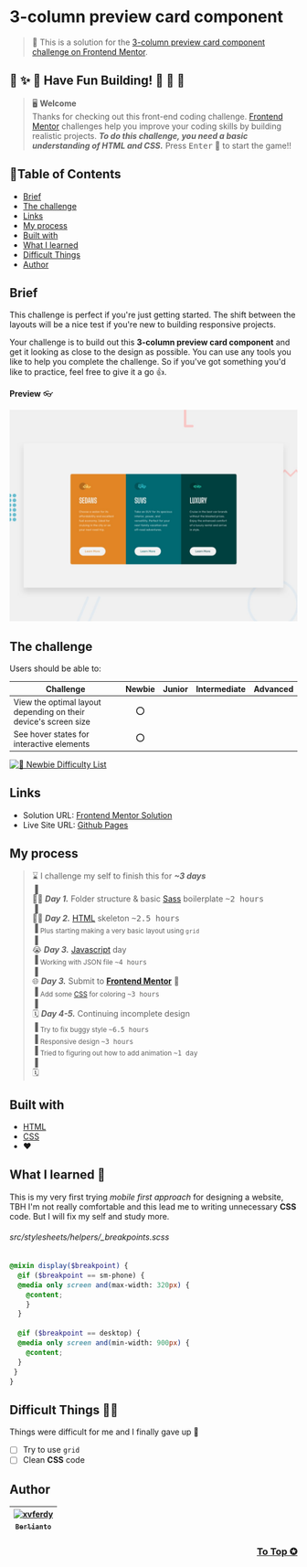 # 3-column preview card component

> 🔖 This is a solution for the [3-column preview card component challenge on Frontend Mentor](https://www.frontendmentor.io/challenges/3column-preview-card-component-pH92eAR2-).

## 🌈 ✨ 🎉 Have Fun Building! 🚀 🎊 🎈
> 🖥️ **Welcome** <br>
> Thanks for checking out this front-end coding challenge.
[Frontend Mentor](https://www.frontendmentor.io) challenges help you improve your coding skills by building realistic projects.
***To do this challenge, you need a basic understanding of HTML and CSS.*** Press <kbd>Enter</kbd> 🚀 to start the game!!

## 📍Table of Contents
- [Brief](#brief)
- [The challenge](#the-challenge)
- [Links](#links)
- [My process](#my-process)
- [Built with](#built-with)
- [What I learned](#what-i-learned-)
- [Difficult Things](#difficult-things-)
- [Author](#author)

## Brief
This challenge is perfect if you're just getting started. The shift between the layouts will be a nice test if you're new to building responsive projects.

Your challenge is to build out this **3-column preview card component** and get it looking as close to the design as possible. You can use any tools you like to help you complete the challenge. So if you've got something you'd like to practice, feel free to give it a go 👍.

**Preview** :eyeglasses:

![Design preview for the 3-column preview card component coding challenge](./design/desktop-preview.jpg)

## The challenge 
Users should be able to:
  
| Challenge | Newbie | Junior | Intermediate | Advanced |
| --- | :---: | :---: | :---: | :---: |
| View the optimal layout depending on their device's screen size | ⭕ |  |  |  |
| See hover states for interactive elements | ⭕ |  |  |  |

[![🐬 Newbie Difficulty List](https://img.shields.io/badge/Difficulty-Newbie-3F54A3?style=for-the-badge&logo=frontendmentor "Newbie Difficulty")](https://www.frontendmentor.io/challenges?difficulties=1)

## Links
- Solution URL: [Frontend Mentor Solution]()
- Live Site URL: [Github Pages]()

## My process
> ⌛ I challenge my self to finish this for ***~3 days*** <br>
> ▐ <br>
> 🧑‍💻 ***Day 1.*** Folder structure & basic [Sass](https://sass-lang.com/) boilerplate <kbd>~2 hours</kbd> <br>
> ▐ <br>
> 🧑‍💻 ***Day 2.*** [HTML](https://developer.mozilla.org/en-US/docs/Web/HTML) skeleton <kbd>~2.5 hours</kbd> <br>
> ▐ <sub>Plus starting making a very basic layout using `grid` </sub> <br>
> ▐ <br>
> 😭 ***Day 3.*** [Javascript](https://www.javascript.com/) day<br>
> ▐ <sub>Working with JSON file <kbd>~4 hours</kbd></sub> <br>
> ▐ <br>
> 🌐 ***Day 3.*** Submit to [**Frontend Mentor**](https://www.frontendmentor.io/solutions/femtimetrackingdashboard-ujF6vcWFM "Solution") 🚩 <br>
> ▐ <sub>Add some [CSS](https://developer.mozilla.org/en-US/docs/Web/CSS) for coloring <kbd>~3 hours</kbd></sub> <br>
> ▐ <br>
> 🗓️ ***Day 4-5.*** Continuing incomplete design <br>
> ▐ <sub>Try to fix buggy style <kbd>~6.5 hours</kbd></sub> <br>
> ▐ <sub>Responsive design <kbd>~3 hours</kbd></sub> <br>
> ▐ <sub>Tried to figuring out how to add animation <kbd>~1 day</kbd></sub> <br>
> ▐ <br>
> 🗓️ 

## Built with
- [HTML](https://developer.mozilla.org/en-US/docs/Web/HTML "developer.mozilla")
- [CSS](https://www.w3.org/Style/CSS/Overview.en.html "W3C")
- ❤️

## What I learned 🥳
This is my very first trying _mobile first approach_ for designing a website, TBH I'm not really comfortable and this lead me to writing unnecessary **CSS** code. But I will fix my self and study more.

###### src/stylesheets/helpers/\_breakpoints.scss
```scss
@mixin display($breakpoint) {
  @if ($breakpoint == sm-phone) {
  @media only screen and(max-width: 320px) {
    @content;
    }
  }

  @if ($breakpoint == desktop) {
  @media only screen and(min-width: 900px) {
    @content;
  }
 }
}
```

## Difficult Things 😵‍💫
Things were difficult for me and I finally gave up 🤙
- [ ] Try to use `grid`
- [ ] Clean **CSS** code

## Author
| [<img src="https://avatars.githubusercontent.com/u/47988956?v=4" alt="xvferdy" width="100px"/><br><sub><samp>Berlianto</samp></sub>](https://github.com/xvferdy)  |
|:---:|

<h3 align="right">
      <a href="#time-tracking-dashboard">To Top ✪</a>
</h3>
